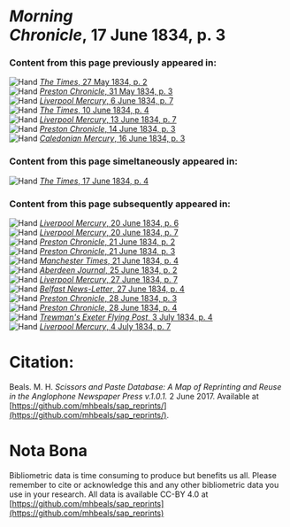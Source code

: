 # *Morning Chronicle*, 17 June 1834, p. 3  
  
### Content from this page previously appeared in:  
![Hand](http://scissorsandpaste.net/wp-content/uploads/2017/06/smallhandpointer.png) [*The Times*, 27 May 1834, p. 2](https://mhbeals.github.io/sap_html/The-Times/The-Times-27-May-1834-p-2)  
![Hand](http://scissorsandpaste.net/wp-content/uploads/2017/06/smallhandpointer.png) [*Preston Chronicle*, 31 May 1834, p. 3](https://mhbeals.github.io/sap_html/Preston-Chronicle/Preston-Chronicle-31-May-1834-p-3)  
![Hand](http://scissorsandpaste.net/wp-content/uploads/2017/06/smallhandpointer.png) [*Liverpool Mercury*, 6 June 1834, p. 7](https://mhbeals.github.io/sap_html/Liverpool-Mercury/Liverpool-Mercury-6-June-1834-p-7)  
![Hand](http://scissorsandpaste.net/wp-content/uploads/2017/06/smallhandpointer.png) [*The Times*, 10 June 1834, p. 4](https://mhbeals.github.io/sap_html/The-Times/The-Times-10-June-1834-p-4)  
![Hand](http://scissorsandpaste.net/wp-content/uploads/2017/06/smallhandpointer.png) [*Liverpool Mercury*, 13 June 1834, p. 7](https://mhbeals.github.io/sap_html/Liverpool-Mercury/Liverpool-Mercury-13-June-1834-p-7)  
![Hand](http://scissorsandpaste.net/wp-content/uploads/2017/06/smallhandpointer.png) [*Preston Chronicle*, 14 June 1834, p. 3](https://mhbeals.github.io/sap_html/Preston-Chronicle/Preston-Chronicle-14-June-1834-p-3)  
![Hand](http://scissorsandpaste.net/wp-content/uploads/2017/06/smallhandpointer.png) [*Caledonian Mercury*, 16 June 1834, p. 3](https://mhbeals.github.io/sap_html/Caledonian-Mercury/Caledonian-Mercury-16-June-1834-p-3)  
  
### Content from this page simeltaneously appeared in:  
![Hand](http://scissorsandpaste.net/wp-content/uploads/2017/06/smallhandpointer.png) [*The Times*, 17 June 1834, p. 4](https://mhbeals.github.io/sap_html/The-Times/The-Times-17-June-1834-p-4)  
  
### Content from this page subsequently appeared in:  
![Hand](http://scissorsandpaste.net/wp-content/uploads/2017/06/smallhandpointer.png) [*Liverpool Mercury*, 20 June 1834, p. 6](https://mhbeals.github.io/sap_html/Liverpool-Mercury/Liverpool-Mercury-20-June-1834-p-6)  
![Hand](http://scissorsandpaste.net/wp-content/uploads/2017/06/smallhandpointer.png) [*Liverpool Mercury*, 20 June 1834, p. 7](https://mhbeals.github.io/sap_html/Liverpool-Mercury/Liverpool-Mercury-20-June-1834-p-7)  
![Hand](http://scissorsandpaste.net/wp-content/uploads/2017/06/smallhandpointer.png) [*Preston Chronicle*, 21 June 1834, p. 2](https://mhbeals.github.io/sap_html/Preston-Chronicle/Preston-Chronicle-21-June-1834-p-2)  
![Hand](http://scissorsandpaste.net/wp-content/uploads/2017/06/smallhandpointer.png) [*Preston Chronicle*, 21 June 1834, p. 3](https://mhbeals.github.io/sap_html/Preston-Chronicle/Preston-Chronicle-21-June-1834-p-3)  
![Hand](http://scissorsandpaste.net/wp-content/uploads/2017/06/smallhandpointer.png) [*Manchester Times*, 21 June 1834, p. 4](https://mhbeals.github.io/sap_html/Manchester-Times/Manchester-Times-21-June-1834-p-4)  
![Hand](http://scissorsandpaste.net/wp-content/uploads/2017/06/smallhandpointer.png) [*Aberdeen Journal*, 25 June 1834, p. 2](https://mhbeals.github.io/sap_html/Aberdeen-Journal/Aberdeen-Journal-25-June-1834-p-2)  
![Hand](http://scissorsandpaste.net/wp-content/uploads/2017/06/smallhandpointer.png) [*Liverpool Mercury*, 27 June 1834, p. 7](https://mhbeals.github.io/sap_html/Liverpool-Mercury/Liverpool-Mercury-27-June-1834-p-7)  
![Hand](http://scissorsandpaste.net/wp-content/uploads/2017/06/smallhandpointer.png) [*Belfast News-Letter*, 27 June 1834, p. 4](https://mhbeals.github.io/sap_html/Belfast-News-Letter/Belfast-News-Letter-27-June-1834-p-4)  
![Hand](http://scissorsandpaste.net/wp-content/uploads/2017/06/smallhandpointer.png) [*Preston Chronicle*, 28 June 1834, p. 3](https://mhbeals.github.io/sap_html/Preston-Chronicle/Preston-Chronicle-28-June-1834-p-3)  
![Hand](http://scissorsandpaste.net/wp-content/uploads/2017/06/smallhandpointer.png) [*Preston Chronicle*, 28 June 1834, p. 4](https://mhbeals.github.io/sap_html/Preston-Chronicle/Preston-Chronicle-28-June-1834-p-4)  
![Hand](http://scissorsandpaste.net/wp-content/uploads/2017/06/smallhandpointer.png) [*Trewman's Exeter Flying Post*, 3 July 1834, p. 4](https://mhbeals.github.io/sap_html/Trewman's-Exeter-Flying-Post/Trewman's-Exeter-Flying-Post-3-July-1834-p-4)  
![Hand](http://scissorsandpaste.net/wp-content/uploads/2017/06/smallhandpointer.png) [*Liverpool Mercury*, 4 July 1834, p. 7](https://mhbeals.github.io/sap_html/Liverpool-Mercury/Liverpool-Mercury-4-July-1834-p-7)  


# Citation: 

Beals. M. H. *Scissors and Paste Database: A Map of Reprinting and Reuse in the Anglophone Newspaper Press v.1.0.1.* 2 June 2017. Available at [https://github.com/mhbeals/sap_reprints/](https://github.com/mhbeals/sap_reprints/). 

# Nota Bona

Bibliometric data is time consuming to produce but benefits us all. Please remember to cite or acknowledge this and any other bibliometric data you use in your research. All data is available CC-BY 4.0 at [https://github.com/mhbeals/sap_reprints](https://github.com/mhbeals/sap_reprints)